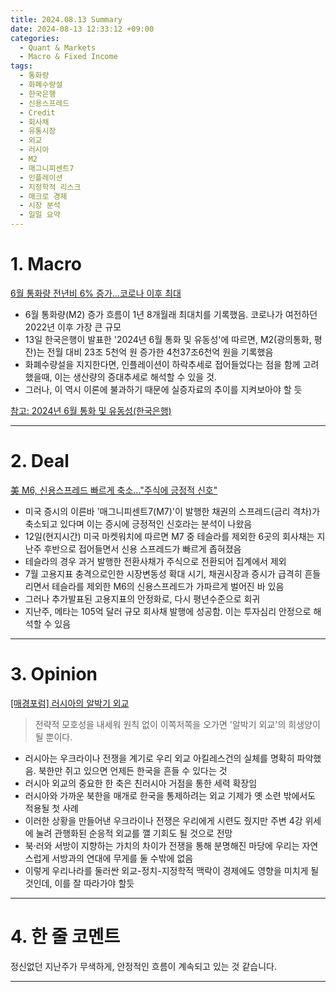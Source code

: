 ```yaml
---
title: 2024.08.13 Summary
date: 2024-08-13 12:33:12 +09:00
categories:
  - Quant & Markets
  - Macro & Fixed Income
tags:
  - 통화량
  - 화폐수량설
  - 한국은행
  - 신용스프레드
  - Credit
  - 회사채
  - 유통시장
  - 외교
  - 러시아
  - M2
  - 매그니피센트7
  - 인플레이션
  - 지정학적 리스크
  - 매크로 경제
  - 시장 분석
  - 일일 요약
---
```


# 1. Macro

[6월 통화량 전년비 6% 증가...코로나 이후 최대](https://news.einfomax.co.kr/news/articleView.html?idxno=4321062)

- 6월 통화량(M2) 증가 흐름이 1년 8개월래 최대치를 기록했음. 코로나가 여전하던 2022년 이후 가장 큰 규모
- 13일 한국은행이 발표한 '2024년 6월 통화 및 유동성'에 따르면, M2(광의통화, 평잔)는 전월 대비 23조 5천억 원 증가한 4천37조6천억 원을 기록했음
- 화폐수량설을 지지한다면, 인플레이션이 하락추세로 접어들었다는 점을 함께 고려했을때, 이는 생산량의 증대추세로 해석할 수 있을 것.
- 그러나, 이 역시 이론에 불과하기 때문에 실증자료의 추이를 지켜보아야 할 듯

[참고: 2024년 6월 통화 및 유동성(한국은행)](https://www.bok.or.kr/portal/bbs/B0000501/view.do?nttId=10086406&searchCnd=1&searchKwd=&depth=201150&pageUnit=10&pageIndex=1&programType=newsData&menuNo=201264&oldMenuNo=201150)

---

# 2. Deal

[美 M6, 신용스프레드 빠르게 축소..."주식에 긍정적 신호"](https://news.einfomax.co.kr/news/articleView.html?idxno=4320980)

- 미국 증시의 이른바 '매그니피센트7(M7)'이 발행한 채권의 스프레드(금리 격차)가 축소되고 있다며 이는 증시에 긍정적인 신호라는 분석이 나왔음
- 12일(현지시간) 미국 마켓워치에 따르면 M7 중 테슬라를 제외한 6곳의 회사채는 지난주 후반으로 접어들면서 신용 스프레드가 빠르게 좁혀졌음
- 테슬라의 경우 과거 발행한 전환사채가 주식으로 전환되어 집계에서 제외
- 7월 고용지표 충격으로인한 시장변동성 확대 시기, 채권시장과 증시가 급격히 흔들리면서 테슬라를 제외한 M6의 신용스프레드가 가파르게 벌어진 바 있음
- 그러나 추가발표된 고용지표의 안정화로, 다시 평년수준으로 회귀
- 지난주, 메타는 105억 달러 규모 회사채 발행에 성공함. 이는 투자심리 안정으로 해석할 수 있음

---

# 3. Opinion

[[매경포럼] 러시아의 알박기 외교](https://www.mk.co.kr/news/columnists/11091155)

> 전략적 모호성을 내세워 원칙 없이 이쪽저쪽을 오가면 '알박기 외교'의 희생양이 될 뿐이다.

- 러시아는 우크라이나 전쟁을 계기로 우리 외교 아킬레스건의 실체를 명확히 파악했음. 북한만 쥐고 있으면 언제든 한국을 흔들 수 있다는 것
- 러시아 외교의 중요한 한 축은 친러시아 거점을 통한 세력 확장임
- 러시아와 가까운 북한을 매개로 한국을 통제하려는 외교 기제가 옛 소련 밖에서도 적용될 첫 사례
- 이러한 상황을 만들어낸 우크라이나 전쟁은 우리에게 시련도 줬지만 주변 4강 위세에 눌려 관행화된 순응적 외교를 깰 기회도 될 것으로 전망
- 북·러와 서방이 지향하는 가치의 차이가 전쟁을 통해 분명해진 마당에 우리는 자연스럽게 서방과의 연대에 무게를 둘 수밖에 없음
- 이렇게 우리나라를 둘러싼 외교-정치-지정학적 맥락이 경제에도 영향을 미치게 될 것인데, 이를 잘 따라가야 할듯

---

# 4. 한 줄 코멘트

정신없던 지난주가 무색하게, 안정적인 흐름이 계속되고 있는 것 같습니다.

---